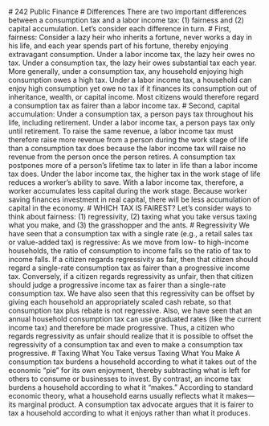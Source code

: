 \# 242 Public Finance # Differences There are two important differences between a consumption tax and a labor income tax: (1) fairness and (2) capital accumulation. Let’s consider each difference in turn. # First, fairness: Consider a lazy heir who inherits a fortune, never works a day in his life, and each year spends part of his fortune, thereby enjoying extravagant consumption. Under a labor income tax, the lazy heir owes no tax. Under a consumption tax, the lazy heir owes substantial tax each year. More generally, under a consumption tax, any household enjoying high consumption owes a high tax. Under a labor income tax, a household can enjoy high consumption yet owe no tax if it finances its consumption out of inheritance, wealth, or capital income. Most citizens would therefore regard a consumption tax as fairer than a labor income tax. # Second, capital accumulation: Under a consumption tax, a person pays tax throughout his life, including retirement. Under a labor income tax, a person pays tax only until retirement. To raise the same revenue, a labor income tax must therefore raise more revenue from a person during the work stage of life than a consumption tax does because the labor income tax will raise no revenue from the person once the person retires. A consumption tax postpones more of a person’s lifetime tax to later in life than a labor income tax does. Under the labor income tax, the higher tax in the work stage of life reduces a worker’s ability to save. With a labor income tax, therefore, a worker accumulates less capital during the work stage. Because worker saving finances investment in real capital, there will be less accumulation of capital in the economy. # WHICH TAX IS FAIREST? Let’s consider ways to think about fairness: (1) regressivity, (2) taxing what you take versus taxing what you make, and (3) the grasshopper and the ants. # Regressivity We have seen that a consumption tax with a single rate (e.g., a retail sales tax or value-added tax) is regressive: As we move from low- to high-income households, the ratio of consumption to income falls so the ratio of tax to income falls. If a citizen regards regressivity as fair, then that citizen should regard a single-rate consumption tax as fairer than a progressive income tax. Conversely, if a citizen regards regressivity as unfair, then that citizen should judge a progressive income tax as fairer than a single-rate consumption tax. We have also seen that this regressivity can be offset by giving each household an appropriately scaled cash rebate, so that consumption tax plus rebate is not regressive. Also, we have seen that an annual household consumption tax can use graduated rates (like the current income tax) and therefore be made progressive. Thus, a citizen who regards regressivity as unfair should realize that it is possible to offset the regressivity of a consumption tax and even to make a consumption tax progressive. # Taxing What You Take versus Taxing What You Make A consumption tax burdens a household according to what it takes out of the economic “pie” for its own enjoyment, thereby subtracting what is left for others to consume or businesses to invest. By contrast, an income tax burdens a household according to what it “makes.” According to standard economic theory, what a household earns usually reflects what it makes—its marginal product. A consumption tax advocate argues that it is fairer to tax a household according to what it enjoys rather than what it produces.